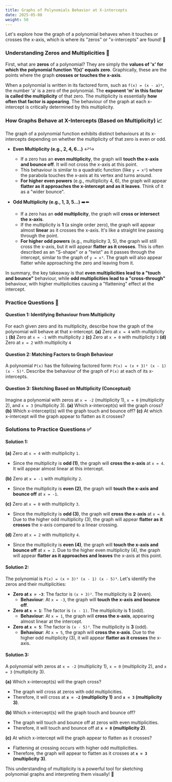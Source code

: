 ```yaml
---
title: Graphs of Polynomials Behavior at X-intercepts
date: 2025-05-08
weight: 50
---
```


Let's explore how the graph of a polynomial behaves when it touches or crosses the x-axis, which is where its "zeros" or "x-intercepts" are found! 🧐

### Understanding Zeros and Multiplicities 🎯

First, what are **zeros** of a polynomial? They are simply the **values of 'x' for which the polynomial function 'f(x)' equals zero**. Graphically, these are the points where the graph **crosses or touches the x-axis**.

When a polynomial is written in its factored form, such as `f(x) = (x - a)ᵐ`, the number 'a' is a zero of the polynomial. The **exponent 'm' in this factor is called the multiplicity** of that zero. The multiplicity is essentially **how often that factor is appearing**. The behaviour of the graph at each x-intercept is critically determined by this multiplicity.

### How Graphs Behave at X-Intercepts (Based on Multiplicity) 📈

The graph of a polynomial function exhibits distinct behaviours at its x-intercepts depending on whether the multiplicity of that zero is even or odd.

*   **Even Multiplicity (e.g., 2, 4, 6...)** ↩️↪️
    *   If a zero has an **even multiplicity**, the graph will **touch the x-axis and bounce off**. It will not cross the x-axis at this point.
    *   This behaviour is similar to a quadratic function (like `y = x²`) where the parabola touches the x-axis at its vertex and turns around.
    *   **For higher even powers** (e.g., multiplicity 4, 6), the graph will appear **flatter as it approaches the x-intercept and as it leaves**. Think of it as a "wider bounce".

*   **Odd Multiplicity (e.g., 1, 3, 5...)** ➡️⬅️
    *   If a zero has an **odd multiplicity**, the graph will **cross or intersect the x-axis**.
    *   If the multiplicity is **1** (a single order zero), the graph will appear almost **linear** as it crosses the x-axis. It's like a straight line passing through the point.
    *   **For higher odd powers** (e.g., multiplicity 3, 5), the graph will still cross the x-axis, but it will appear **flatter as it crosses**. This is often described as an "S-shape" or a "twist" as it passes through the intercept, similar to the graph of `y = x³`. The graph will also appear flatter while approaching the zero and leaving from it.

In summary, the key takeaway is that **even multiplicities lead to a "touch and bounce"** behaviour, while **odd multiplicities lead to a "cross-through"** behaviour, with higher multiplicities causing a "flattening" effect at the intercept.

### Practice Questions 📝

#### Question 1: Identifying Behaviour from Multiplicity
For each given zero and its multiplicity, describe how the graph of the polynomial will behave at that x-intercept.
**(a)** Zero at `x = 4` with multiplicity `1`
**(b)** Zero at `x = -1` with multiplicity `2`
**(c)** Zero at `x = 0` with multiplicity `3`
**(d)** Zero at `x = 2` with multiplicity `4`

#### Question 2: Matching Factors to Graph Behaviour
A polynomial `P(x)` has the following factored form: `P(x) = (x + 3)² (x - 1) (x - 5)³`.
Describe the behaviour of the graph of `P(x)` at each of its x-intercepts.

#### Question 3: Sketching Based on Multiplicity (Conceptual)
Imagine a polynomial with zeros at `x = -2` (multiplicity 1), `x = 0` (multiplicity 2), and `x = 3` (multiplicity 3).
**(a)** Which x-intercept(s) will the graph cross?
**(b)** Which x-intercept(s) will the graph touch and bounce off?
**(c)** At which x-intercept will the graph appear to flatten as it crosses?

### Solutions to Practice Questions ✅

#### Solution 1:
**(a)** Zero at `x = 4` with multiplicity `1`.
*   Since the multiplicity is **odd (1)**, the graph will **cross the x-axis** at `x = 4`. It will appear almost linear at this intercept.

**(b)** Zero at `x = -1` with multiplicity `2`.
*   Since the multiplicity is **even (2)**, the graph will **touch the x-axis and bounce off** at `x = -1`.

**(c)** Zero at `x = 0` with multiplicity `3`.
*   Since the multiplicity is **odd (3)**, the graph will **cross the x-axis** at `x = 0`. Due to the higher odd multiplicity (3), the graph will appear **flatter as it crosses** the x-axis compared to a linear crossing.

**(d)** Zero at `x = 2` with multiplicity `4`.
*   Since the multiplicity is **even (4)**, the graph will **touch the x-axis and bounce off** at `x = 2`. Due to the higher even multiplicity (4), the graph will appear **flatter as it approaches and leaves** the x-axis at this point.

#### Solution 2:
The polynomial is `P(x) = (x + 3)² (x - 1) (x - 5)³`. Let's identify the zeros and their multiplicities:
*   **Zero at `x = -3`**: The factor is `(x + 3)²`. The multiplicity is **2** (even).
    *   **Behaviour**: At `x = -3`, the graph will **touch the x-axis and bounce off**.
*   **Zero at `x = 1`**: The factor is `(x - 1)`. The multiplicity is **1** (odd).
    *   **Behaviour**: At `x = 1`, the graph will **cross the x-axis**, appearing almost linear at the intercept.
*   **Zero at `x = 5`**: The factor is `(x - 5)³`. The multiplicity is **3** (odd).
    *   **Behaviour**: At `x = 5`, the graph will **cross the x-axis**. Due to the higher odd multiplicity (3), it will appear **flatter as it crosses** the x-axis.

#### Solution 3:
A polynomial with zeros at `x = -2` (multiplicity 1), `x = 0` (multiplicity 2), and `x = 3` (multiplicity 3).

**(a)** Which x-intercept(s) will the graph cross?
*   The graph will cross at zeros with odd multiplicities.
*   Therefore, it will cross at **`x = -2` (multiplicity 1)** and **`x = 3` (multiplicity 3)**.

**(b)** Which x-intercept(s) will the graph touch and bounce off?
*   The graph will touch and bounce off at zeros with even multiplicities.
*   Therefore, it will touch and bounce off at **`x = 0` (multiplicity 2)**.

**(c)** At which x-intercept will the graph appear to flatten as it crosses?
*   Flattening at crossing occurs with higher odd multiplicities.
*   Therefore, the graph will appear to flatten as it crosses at **`x = 3` (multiplicity 3)**.

This understanding of multiplicity is a powerful tool for sketching polynomial graphs and interpreting them visually! 🎨